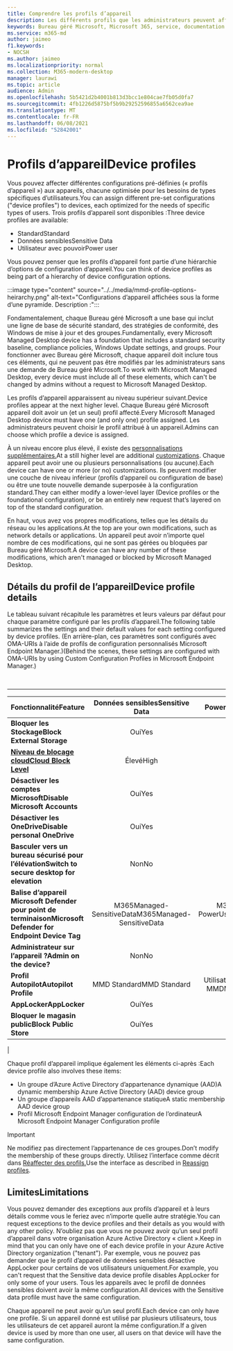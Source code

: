 ```yaml
---
title: Comprendre les profils d’appareil
description: Les différents profils que les administrateurs peuvent affecter aux appareils
keywords: Bureau géré Microsoft, Microsoft 365, service, documentation
ms.service: m365-md
author: jaimeo
f1.keywords:
- NOCSH
ms.author: jaimeo
ms.localizationpriority: normal
ms.collection: M365-modern-desktop
manager: laurawi
ms.topic: article
audience: Admin
ms.openlocfilehash: 5b5421d2b4001b813d3bcc1e804cae7fb05d0fa7
ms.sourcegitcommit: 4fb1226d5875bf5b9b29252596855a6562cea9ae
ms.translationtype: MT
ms.contentlocale: fr-FR
ms.lasthandoff: 06/08/2021
ms.locfileid: "52842001"
---
```

# <a name="device-profiles"></a><span data-ttu-id="90466-104">Profils d’appareil</span><span class="sxs-lookup"><span data-stu-id="90466-104">Device profiles</span></span>

<span data-ttu-id="90466-105">Vous pouvez affecter différentes configurations pré-définies (« profils d’appareil ») aux appareils, chacune optimisée pour les besoins de types spécifiques d’utilisateurs.</span><span class="sxs-lookup"><span data-stu-id="90466-105">You can assign different pre-set configurations ("device profiles") to devices, each optimized for the needs of specific types of users.</span></span> <span data-ttu-id="90466-106">Trois profils d’appareil sont disponibles :</span><span class="sxs-lookup"><span data-stu-id="90466-106">Three device profiles are available:</span></span>

- <span data-ttu-id="90466-107">Standard</span><span class="sxs-lookup"><span data-stu-id="90466-107">Standard</span></span>
- <span data-ttu-id="90466-108">Données sensibles</span><span class="sxs-lookup"><span data-stu-id="90466-108">Sensitive Data</span></span>
- <span data-ttu-id="90466-109">Utilisateur avec pouvoir</span><span class="sxs-lookup"><span data-stu-id="90466-109">Power user</span></span>

<span data-ttu-id="90466-110">Vous pouvez penser que les profils d’appareil font partie d’une hiérarchie d’options de configuration d’appareil.</span><span class="sxs-lookup"><span data-stu-id="90466-110">You can think of device profiles as being part of a hierarchy of device configuration options.</span></span>

:::image type="content" source="../../media/mmd-profile-options-heirarchy.png" alt-text="Configurations d’appareil affichées sous la forme d’une pyramide. Description :":::

<span data-ttu-id="90466-112">Fondamentalement, chaque Bureau géré Microsoft a une base qui inclut une ligne de base de sécurité standard, des stratégies de conformité, des Windows de mise à jour et des groupes.</span><span class="sxs-lookup"><span data-stu-id="90466-112">Fundamentally, every Microsoft Managed Desktop device has a foundation that includes a standard security baseline, compliance policies, Windows Update settings, and groups.</span></span> <span data-ttu-id="90466-113">Pour fonctionner avec Bureau géré Microsoft, chaque appareil doit inclure tous ces éléments, qui ne peuvent pas être modifiés par les administrateurs sans une demande de Bureau géré Microsoft.</span><span class="sxs-lookup"><span data-stu-id="90466-113">To work with Microsoft Managed Desktop, every device must include all of these elements, which can't be changed by admins without a request to Microsoft Managed Desktop.</span></span>

<span data-ttu-id="90466-114">Les profils d’appareil apparaissent au niveau supérieur suivant.</span><span class="sxs-lookup"><span data-stu-id="90466-114">Device profiles appear at the next higher level.</span></span> <span data-ttu-id="90466-115">Chaque Bureau géré Microsoft appareil doit avoir un (et un seul) profil affecté.</span><span class="sxs-lookup"><span data-stu-id="90466-115">Every Microsoft Managed Desktop device must have one (and only one) profile assigned.</span></span> <span data-ttu-id="90466-116">Les administrateurs peuvent choisir le profil attribué à un appareil.</span><span class="sxs-lookup"><span data-stu-id="90466-116">Admins can choose which profile a device is assigned.</span></span>

<span data-ttu-id="90466-117">À un niveau encore plus élevé, il existe des [personnalisations supplémentaires.](customizing.md)</span><span class="sxs-lookup"><span data-stu-id="90466-117">At a still higher level are additional [customizations](customizing.md).</span></span> <span data-ttu-id="90466-118">Chaque appareil peut avoir une ou plusieurs personnalisations (ou aucune).</span><span class="sxs-lookup"><span data-stu-id="90466-118">Each device can have one or more (or no) customizations.</span></span> <span data-ttu-id="90466-119">Ils peuvent modifier une couche de niveau inférieur (profils d’appareil ou configuration de base) ou être une toute nouvelle demande superposée à la configuration standard.</span><span class="sxs-lookup"><span data-stu-id="90466-119">They can either modify a lower-level layer (Device profiles or the foundational configuration),  or be an entirely new request that’s layered on top of the standard configuration.</span></span>

<span data-ttu-id="90466-120">En haut, vous avez vos propres modifications, telles que les détails du réseau ou les applications.</span><span class="sxs-lookup"><span data-stu-id="90466-120">At the top are your own modifications, such as network details or applications.</span></span> <span data-ttu-id="90466-121">Un appareil peut avoir n’importe quel nombre de ces modifications, qui ne sont pas gérées ou bloquées par Bureau géré Microsoft.</span><span class="sxs-lookup"><span data-stu-id="90466-121">A device can have any number of these modifications, which aren't managed or blocked by Microsoft Managed Desktop.</span></span>


## <a name="device-profile-details"></a><span data-ttu-id="90466-122">Détails du profil de l’appareil</span><span class="sxs-lookup"><span data-stu-id="90466-122">Device profile details</span></span>

<span data-ttu-id="90466-123">Le tableau suivant récapitule les paramètres et leurs valeurs par défaut pour chaque paramètre configuré par les profils d’appareil.</span><span class="sxs-lookup"><span data-stu-id="90466-123">The following table summarizes the settings and their default values for each setting configured by device profiles.</span></span> <span data-ttu-id="90466-124">(En arrière-plan, ces paramètres sont configurés avec OMA-URIs à l’aide de profils de configuration personnalisés Microsoft Endpoint Manager.)</span><span class="sxs-lookup"><span data-stu-id="90466-124">(Behind the scenes, these settings are configured with OMA-URIs by using Custom Configuration Profiles in Microsoft Endpoint Manager.)</span></span>

<br>

****

|<span data-ttu-id="90466-125">Fonctionnalité</span><span class="sxs-lookup"><span data-stu-id="90466-125">Feature</span></span>|<span data-ttu-id="90466-126">Données sensibles</span><span class="sxs-lookup"><span data-stu-id="90466-126">Sensitive Data</span></span>|<span data-ttu-id="90466-127">Power User</span><span class="sxs-lookup"><span data-stu-id="90466-127">Power User</span></span>|<span data-ttu-id="90466-128">Standard</span><span class="sxs-lookup"><span data-stu-id="90466-128">Standard</span></span>|
|---|:---:|:---:|:---:|
|<span data-ttu-id="90466-129">**Bloquer les Stockage**</span><span class="sxs-lookup"><span data-stu-id="90466-129">**Block External Storage**</span></span>|<span data-ttu-id="90466-130">Oui</span><span class="sxs-lookup"><span data-stu-id="90466-130">Yes</span></span>|<span data-ttu-id="90466-131">Oui</span><span class="sxs-lookup"><span data-stu-id="90466-131">Yes</span></span>|<span data-ttu-id="90466-132">Non</span><span class="sxs-lookup"><span data-stu-id="90466-132">No</span></span>|
|<span data-ttu-id="90466-133">**[Niveau de blocage cloud](/graph/api/resources/intune-deviceconfig-defendercloudblockleveltype)**</span><span class="sxs-lookup"><span data-stu-id="90466-133">**[Cloud Block Level](/graph/api/resources/intune-deviceconfig-defendercloudblockleveltype)**</span></span>|<span data-ttu-id="90466-134">Élevé</span><span class="sxs-lookup"><span data-stu-id="90466-134">High</span></span>|<span data-ttu-id="90466-135">Élevé</span><span class="sxs-lookup"><span data-stu-id="90466-135">High</span></span>|<span data-ttu-id="90466-136">Élevé</span><span class="sxs-lookup"><span data-stu-id="90466-136">High</span></span>|
|<span data-ttu-id="90466-137">**Désactiver les comptes Microsoft**</span><span class="sxs-lookup"><span data-stu-id="90466-137">**Disable Microsoft Accounts**</span></span>|<span data-ttu-id="90466-138">Oui</span><span class="sxs-lookup"><span data-stu-id="90466-138">Yes</span></span>|<span data-ttu-id="90466-139">Oui</span><span class="sxs-lookup"><span data-stu-id="90466-139">Yes</span></span>|<span data-ttu-id="90466-140">Non</span><span class="sxs-lookup"><span data-stu-id="90466-140">No</span></span>|
|<span data-ttu-id="90466-141">**Désactiver les OneDrive**</span><span class="sxs-lookup"><span data-stu-id="90466-141">**Disable personal OneDrive**</span></span>|<span data-ttu-id="90466-142">Oui</span><span class="sxs-lookup"><span data-stu-id="90466-142">Yes</span></span>|<span data-ttu-id="90466-143">Oui</span><span class="sxs-lookup"><span data-stu-id="90466-143">Yes</span></span>|<span data-ttu-id="90466-144">Non</span><span class="sxs-lookup"><span data-stu-id="90466-144">No</span></span>|
|<span data-ttu-id="90466-145">**Basculer vers un bureau sécurisé pour l’élévation**</span><span class="sxs-lookup"><span data-stu-id="90466-145">**Switch to secure desktop for elevation**</span></span>|<span data-ttu-id="90466-146">Non</span><span class="sxs-lookup"><span data-stu-id="90466-146">No</span></span>|<span data-ttu-id="90466-147">Oui</span><span class="sxs-lookup"><span data-stu-id="90466-147">Yes</span></span>|<span data-ttu-id="90466-148">Non</span><span class="sxs-lookup"><span data-stu-id="90466-148">No</span></span>|
|<span data-ttu-id="90466-149">**Balise d’appareil Microsoft Defender pour point de terminaison**</span><span class="sxs-lookup"><span data-stu-id="90466-149">**Microsoft Defender for Endpoint Device Tag**</span></span>|<span data-ttu-id="90466-150">M365Managed-SensitiveData</span><span class="sxs-lookup"><span data-stu-id="90466-150">M365Managed-SensitiveData</span></span>|<span data-ttu-id="90466-151">M365Managed-PowerUser</span><span class="sxs-lookup"><span data-stu-id="90466-151">M365Managed-PowerUser</span></span>|<span data-ttu-id="90466-152">M365Managed-Standard</span><span class="sxs-lookup"><span data-stu-id="90466-152">M365Managed-Standard</span></span>|
|<span data-ttu-id="90466-153">**Administrateur sur l’appareil ?**</span><span class="sxs-lookup"><span data-stu-id="90466-153">**Admin on the device?**</span></span>|<span data-ttu-id="90466-154">Non</span><span class="sxs-lookup"><span data-stu-id="90466-154">No</span></span>|<span data-ttu-id="90466-155">Oui</span><span class="sxs-lookup"><span data-stu-id="90466-155">Yes</span></span>|<span data-ttu-id="90466-156">Non</span><span class="sxs-lookup"><span data-stu-id="90466-156">No</span></span>|
|<span data-ttu-id="90466-157">**Profil Autopilot**</span><span class="sxs-lookup"><span data-stu-id="90466-157">**Autopilot Profile**</span></span>|<span data-ttu-id="90466-158">MMD Standard</span><span class="sxs-lookup"><span data-stu-id="90466-158">MMD Standard</span></span>|<span data-ttu-id="90466-159">Utilisateur d’alimentation MMD</span><span class="sxs-lookup"><span data-stu-id="90466-159">MMD Power User</span></span>|<span data-ttu-id="90466-160">MMD Standard</span><span class="sxs-lookup"><span data-stu-id="90466-160">MMD Standard</span></span>|
|<span data-ttu-id="90466-161">**AppLocker**</span><span class="sxs-lookup"><span data-stu-id="90466-161">**AppLocker**</span></span>|<span data-ttu-id="90466-162">Oui</span><span class="sxs-lookup"><span data-stu-id="90466-162">Yes</span></span>|<span data-ttu-id="90466-163">Non</span><span class="sxs-lookup"><span data-stu-id="90466-163">No</span></span>|<span data-ttu-id="90466-164">Non</span><span class="sxs-lookup"><span data-stu-id="90466-164">No</span></span>|
|<span data-ttu-id="90466-165">**Bloquer le magasin public**</span><span class="sxs-lookup"><span data-stu-id="90466-165">**Block Public Store**</span></span>|<span data-ttu-id="90466-166">Oui</span><span class="sxs-lookup"><span data-stu-id="90466-166">Yes</span></span>|<span data-ttu-id="90466-167">Oui</span><span class="sxs-lookup"><span data-stu-id="90466-167">Yes</span></span>|<span data-ttu-id="90466-168">Non</span><span class="sxs-lookup"><span data-stu-id="90466-168">No</span></span>|
|

<span data-ttu-id="90466-169">Chaque profil d’appareil implique également les éléments ci-après :</span><span class="sxs-lookup"><span data-stu-id="90466-169">Each device profile also involves these items:</span></span>

- <span data-ttu-id="90466-170">Un groupe d’Azure Active Directory d’appartenance dynamique (AAD)</span><span class="sxs-lookup"><span data-stu-id="90466-170">A dynamic membership Azure Active Directory (AAD) device group</span></span>
- <span data-ttu-id="90466-171">Un groupe d’appareils AAD d’appartenance statique</span><span class="sxs-lookup"><span data-stu-id="90466-171">A static membership AAD device group</span></span>
- <span data-ttu-id="90466-172">Profil Microsoft Endpoint Manager configuration de l’ordinateur</span><span class="sxs-lookup"><span data-stu-id="90466-172">A Microsoft Endpoint Manager Configuration profile</span></span>

> [!IMPORTANT]
> <span data-ttu-id="90466-173">Ne modifiez pas directement l’appartenance de ces groupes.</span><span class="sxs-lookup"><span data-stu-id="90466-173">Don’t modify the membership of these groups directly.</span></span> <span data-ttu-id="90466-174">Utilisez l’interface comme décrit dans [Réaffecter des profils.](../working-with-managed-desktop/change-device-profile.md)</span><span class="sxs-lookup"><span data-stu-id="90466-174">Use the interface as described in [Reassign profiles](../working-with-managed-desktop/change-device-profile.md).</span></span>

## <a name="limitations"></a><span data-ttu-id="90466-175">Limites</span><span class="sxs-lookup"><span data-stu-id="90466-175">Limitations</span></span>

<span data-ttu-id="90466-176">Vous pouvez demander des exceptions aux profils d’appareil et à leurs détails comme vous le feriez avec n’importe quelle autre stratégie.</span><span class="sxs-lookup"><span data-stu-id="90466-176">You can request exceptions to the device profiles and their details as you would with any other policy.</span></span> <span data-ttu-id="90466-177">N’oubliez pas que vous ne pouvez avoir qu’un seul profil d’appareil dans votre organisation Azure Active Directory « client ».</span><span class="sxs-lookup"><span data-stu-id="90466-177">Keep in mind that you can only have one of each device profile in your Azure Active Directory organization ("tenant").</span></span> <span data-ttu-id="90466-178">Par exemple, vous ne pouvez pas demander que le profil d’appareil de données sensibles désactive AppLocker pour certains de vos utilisateurs uniquement.</span><span class="sxs-lookup"><span data-stu-id="90466-178">For example, you can't request that the Sensitive data device profile disables AppLocker for only some of your users.</span></span> <span data-ttu-id="90466-179">Tous les appareils avec le profil de données sensibles doivent avoir la même configuration.</span><span class="sxs-lookup"><span data-stu-id="90466-179">All devices with the Sensitive data profile must have the same configuration.</span></span>

<span data-ttu-id="90466-180">Chaque appareil ne peut avoir qu’un seul profil.</span><span class="sxs-lookup"><span data-stu-id="90466-180">Each device can only have one profile.</span></span> <span data-ttu-id="90466-181">Si un appareil donné est utilisé par plusieurs utilisateurs, tous les utilisateurs de cet appareil auront la même configuration.</span><span class="sxs-lookup"><span data-stu-id="90466-181">If a given device is used by more than one user, all users on that device will have the same configuration.</span></span>
